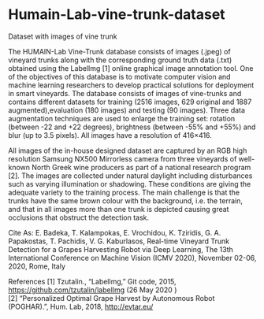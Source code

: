 # Humain-Lab-vine-trunk-dataset
Dataset with images of vine trunk

The HUMAIN-Lab Vine-Trunk database consists of images (.jpeg) of vineyard trunks along with the corresponding ground truth data (.txt) obtained using the Labellmg [1] online graphical image annotation tool. One of the objectives of this database is to motivate computer vision and machine learning researchers to develop practical solutions for deployment in smart vineyards. The database consists of images of vine-trunks and contains different datasets for training (2516 images, 629 original and 1887 augmented),evaluation (180 images) and testing (90 images). Three data augmentation techniques are used to  enlarge the training set: rotation (between -22 and +22 degrees), brightness (between -55% and +55%) and blur (up to 3.5 pixels). All images have a resolution of 416×416.

All images of the in-house designed  dataset are captured by an RGB high resolution Samsung NX500 Mirrorless camera from three vineyards of well-known North Greek wine producers as part of a national research program [2]. The images are collected under natural daylight including disturbances such as varying illumination or shadowing. These conditions are giving the adequate variety to the training process. The main challenge is that the trunks have the same brown colour with the background, i.e. the terrain, and that in all images more than one trunk is depicted causing great occlusions that obstruct the detection task.

Cite As:
E. Badeka, T. Kalampokas, E. Vrochidou, K. Tziridis, G. A. Papakostas, T. Pachidis, V. G. Kaburlasos, Real-time Vineyard Trunk Detection for a Grapes Harvesting Robot via Deep Learning, The 13th International Conference on Machine Vision (ICMV 2020), November 02-06, 2020, Rome, Italy

References
[1] Tzutalin., “Labellmg,” Git code, 2015, <https://github.com/tzutalin/labelImg> (26 May 2020 )    
[2] “Personalized Optimal Grape Harvest by Autonomous Robot (POGHAR).”, Hum. Lab, 2018, <http://evtar.eu/> 
